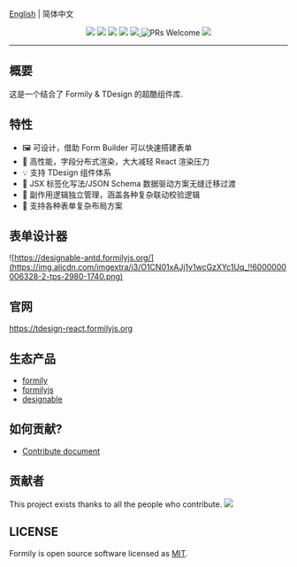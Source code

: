 [English](./README.md) | 简体中文

<p align="center">
<img src="https://img.alicdn.com/tfs/TB1fHhZu4D1gK0jSZFyXXciOVXa-2500-1200.png">
<img src="https://img.shields.io/npm/dt/@formily/tdesign-react"/>
<img src="https://img.shields.io/npm/dm/@formily/tdesign-react"/>
<a href="https://www.npmjs.com/package/@formily/tdesign-react"><img src="https://img.shields.io/npm/v/@formily/tdesign-react.svg"></a>
<a href="https://codecov.io/gh/formilyjs/tdesign-react">
  <img src="https://codecov.io/gh/formilyjs/tdesign-react/branch/master/graph/badge.svg?token=3V9RU8Wh9d"/>
</a>
<img alt="PRs Welcome" src="https://img.shields.io/badge/PRs-welcome-brightgreen.svg"/>
<a href="https://github.com/actions-cool/issues-helper">
  <img src="https://img.shields.io/badge/using-issues--helper-blueviolet"/>
</a>
</p>

---

## 概要

这是一个结合了 Formily & TDesign 的超酷组件库.

## 特性

- 🖼 可设计，借助 Form Builder 可以快速搭建表单
- 🚀 高性能，字段分布式渲染，大大减轻 React 渲染压力
- 💡 支持 TDesign 组件体系
- 🎨 JSX 标签化写法/JSON Schema 数据驱动方案无缝迁移过渡
- 🏅 副作用逻辑独立管理，涵盖各种复杂联动校验逻辑
- 🌯 支持各种表单复杂布局方案

## 表单设计器

![https://designable-antd.formilyjs.org/](https://img.alicdn.com/imgextra/i3/O1CN01xAJj1y1wcGzXYc1Uq_!!6000000006328-2-tps-2980-1740.png)

## 官网

https://tdesign-react.formilyjs.org

## 生态产品

- [formily](https://github.com/alibaba/formily)
- [formilyjs](https://github.com/formilyjs)
- [designable](https://github.com/alibaba/designable)

## 如何贡献?

- [Contribute document](https://formilyjs.org/zh-CN/guide/contribution)

## 贡献者

This project exists thanks to all the people who contribute.
<a href="https://github.com/formilyjs/tdesign-react/graphs/contributors"><img src="https://contrib.rocks/image?repo=formilyjs/tdesign-react" /></a>

## LICENSE

Formily is open source software licensed as
[MIT](./LICENSE.md).

